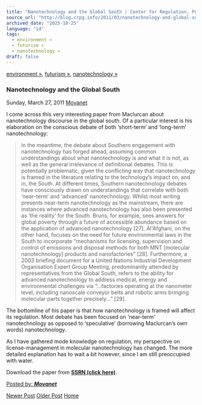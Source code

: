 ```yaml
---
title: "Nanotechnology and the Global South | Center for Regulation, Policy and Governance (CRPG)"
source_url: "http://blog.crpg.info/2011/03/nanotechnology-and-global-south.html"
archived_date: "2025-10-25"
language: "id"
tags:
  - environment »
  - futurism »
  - nanotechnology »
draft: false
---
```


[environment »](http://blog.crpg.info/search/label/environment), [futurism »](http://blog.crpg.info/search/label/futurism), [nanotechnology »](http://blog.crpg.info/search/label/nanotechnology)

###  Nanotechnology and the Global South 

Sunday, March 27, 2011  [ Movanet ](https://www.blogger.com/profile/10356608562678830076 "author profile")

I come across this very interesting paper from Maclurcan about nanotechnology discourse in the global south. Of a particular interest is his elaboration on the conscious debate of both ‘short-term’ and ‘long-term’ nanotechnology:   


> In the meantime, the debate about Southern engagement with nanotechnology has forged ahead, assuming common understandings about what nanotechnology is and what it is not, as well as the general irrelevance of definitional debates. This is potentially problematic, given the conflicting way that nanotechnology is framed in the literature relating to the technology’s impact on, and in, the South. At different times, Southern nanotechnology debates have consciously drawn on understandings that correlate with both ‘near-term’ and ‘advanced’ nanotechnology. Whilst most writing presents near-term nanotechnology as the mainstream, there are instances where advanced nanotechnology has also been presented as ‘the reality’ for the South. Bruns, for example, sees answers for global poverty through a future of accessible abundance based on the application of advanced nanotechnology [27]. Al'Afghani, on the other hand, focuses on the need for future environmental laws in the South to incorporate “mechanisms for licensing, supervision and control of emissions and disposal methods for both MNT [molecular nanotechnology] products and nanofactories” [28]. Furthermore, a 2003 briefing document for a United Nations Industrial Development Organisation Expert Group Meeting, predominantly attended by representatives from the Global South, refers to the ability for advanced nanotechnology to address medical, energy and environmental challenges via “…factories operating at the nanometer level, including nanoscale conveyor belts and robotic arms bringing molecular parts together precisely…” [29].

  
The bottomline of his paper is that how nanotechnology is framed will affect its regulation. Most debate has been focused on ‘near-term’ nanotechnology as opposed to ‘speculative’ (borrowing Maclurcan’s own words) nanotechnology.   
  
As I have gathered mode knowledge on regulation, my perspective on license-management in molecular nanotechnology has changed. The more detailed explanation has to wait a bit however, since I am still preoccupied with water.   
  
Download the paper from [**SSRN (click here)**](http://papers.ssrn.com/sol3/papers.cfm?abstract_id=1697902).

  
  


[ Posted by: _**Movanet**_ ](https://www.blogger.com/profile/10356608562678830076 "author profile")

[ ](https://www.blogger.com/email-post/1800407982648215581/6319498043619155561 "Email Post") [ ](https://www.blogger.com/post-edit.g?blogID=1800407982648215581&postID=6319498043619155561&from=pencil "Edit Post")

[Newer Post](http://blog.crpg.info/2011/04/case-for-legalizing-bribery.html "Newer Post") [Older Post](http://blog.crpg.info/2011/03/will-next-wars-be-fought-over-water.html "Older Post") [Home](http://blog.crpg.info/)
